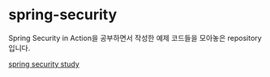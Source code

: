 # spring-security

Spring Security in Action을 공부하면서 작성한 예제 코드들을 모아놓은 repository 입니다.

[spring security study](https://github.com/kimho314/spring-security-study)